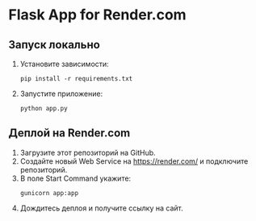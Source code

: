 # Flask App for Render.com

## Запуск локально

1. Установите зависимости:
   ```
   pip install -r requirements.txt
   ```
2. Запустите приложение:
   ```
   python app.py
   ```

## Деплой на Render.com

1. Загрузите этот репозиторий на GitHub.
2. Создайте новый Web Service на https://render.com/ и подключите репозиторий.
3. В поле Start Command укажите:
   ```
   gunicorn app:app
   ```
4. Дождитесь деплоя и получите ссылку на сайт.
